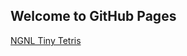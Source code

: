## Welcome to GitHub Pages

[NGNL Tiny Tetris](https://github.com/takaaki-abe/takaaki-abe.github.io/blob/master/ngnl-tiny-tetris.html)
